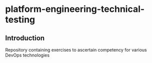 # platform-engineering-technical-testing #

## Introduction ##

Repository containing exercises to ascertain competency for various DevOps technologies
